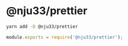 # @nju33/prettier

```sh
yarn add -D @nju33/prettier
```

```js
module.exports = require('@nju33/prettier');
```